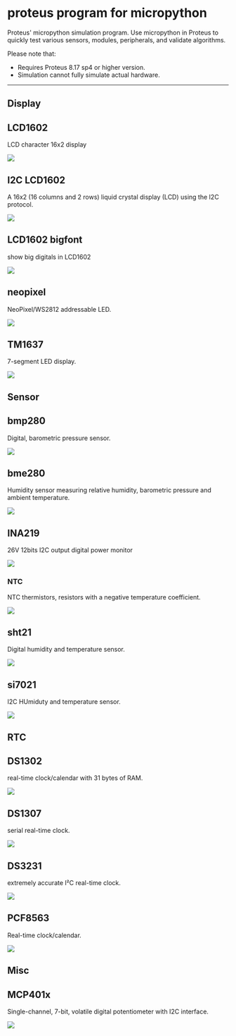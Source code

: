 # proteus program for micropython

Proteus' micropython simulation program. Use micropython in Proteus to quickly test various sensors, modules, peripherals, and validate algorithms.

Please note that:
- Requires Proteus 8.17 sp4 or higher version.
- Simulation cannot fully simulate actual hardware.

---


## Display

## LCD1602

LCD character 16x2 display

![](lcd1602.gif)


## I2C LCD1602

A 16x2 (16 columns and 2 rows) liquid crystal display (LCD) using the I2C protocol.

![](i2c_lcd1620.gif)


## LCD1602 bigfont

show big digitals in LCD1602

![](lcd1602_bigdigit.gif)


## neopixel

NeoPixel/WS2812 addressable LED.

![](neopixel.gif)


## TM1637

7-segment LED display.

![](tm1637.gif)



## Sensor

## bmp280

Digital, barometric pressure sensor.

![](bmp280.gif)


## bme280

Humidity sensor measuring relative humidity, barometric pressure and ambient temperature.

![](bme280.gif)


## INA219

26V 12bits I2C output digital power monitor

![](ina219.gif)


### NTC

NTC thermistors, resistors with a negative temperature coefficient.

![](ntc.gif)


## sht21

Digital humidity and temperature sensor.

![](sht21.gif)


## si7021

I2C HUmiduty and temperature sensor.

![](si7021.gif)



## RTC

## DS1302

real-time clock/calendar with 31 bytes of RAM.

![](ds1302.gif)


## DS1307

serial real-time clock.

![](ds1307.gif)


## DS3231

extremely accurate I²C real-time clock.

![](ds3231.gif)


## PCF8563

Real-time clock/calendar.

![](pcf8563.gif)



## Misc

## MCP401x

Single-channel, 7-bit, volatile digital potentiometer with I2C interface.

![](mcp401x.gif)

